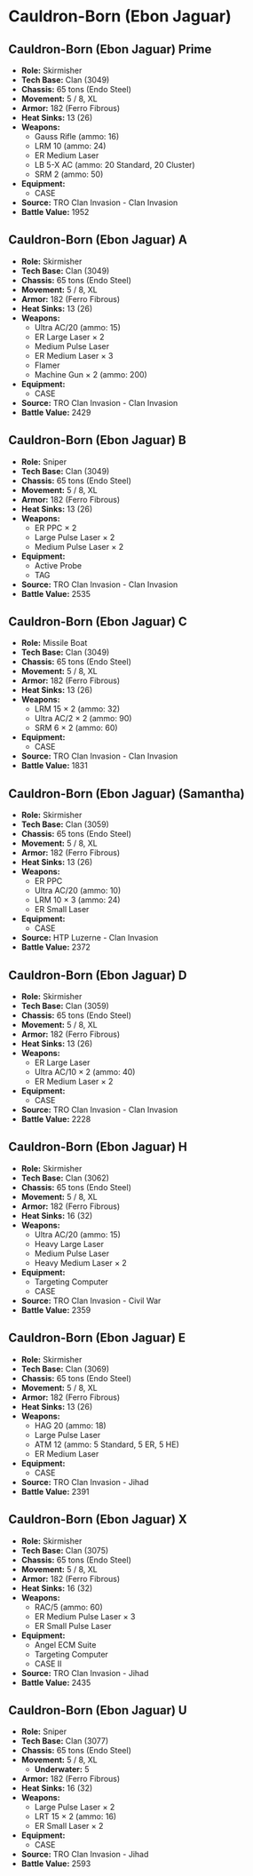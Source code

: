 # Cauldron-Born (Ebon Jaguar)
## Cauldron-Born (Ebon Jaguar) Prime
- **Role:** Skirmisher
- **Tech Base:** Clan (3049)
- **Chassis:** 65 tons (Endo Steel)
- **Movement:** 5 / 8, XL
- **Armor:** 182 (Ferro Fibrous)
- **Heat Sinks:** 13 (26)
- **Weapons:**
  - Gauss Rifle (ammo: 16)
  - LRM 10 (ammo: 24)
  - ER Medium Laser
  - LB 5-X AC (ammo: 20 Standard, 20 Cluster)
  - SRM 2 (ammo: 50)
- **Equipment:**
  - CASE
- **Source:** TRO Clan Invasion - Clan Invasion
- **Battle Value:** 1952

## Cauldron-Born (Ebon Jaguar) A
- **Role:** Skirmisher
- **Tech Base:** Clan (3049)
- **Chassis:** 65 tons (Endo Steel)
- **Movement:** 5 / 8, XL
- **Armor:** 182 (Ferro Fibrous)
- **Heat Sinks:** 13 (26)
- **Weapons:**
  - Ultra AC/20 (ammo: 15)
  - ER Large Laser × 2
  - Medium Pulse Laser
  - ER Medium Laser × 3
  - Flamer
  - Machine Gun × 2 (ammo: 200)
- **Equipment:**
  - CASE
- **Source:** TRO Clan Invasion - Clan Invasion
- **Battle Value:** 2429

## Cauldron-Born (Ebon Jaguar) B
- **Role:** Sniper
- **Tech Base:** Clan (3049)
- **Chassis:** 65 tons (Endo Steel)
- **Movement:** 5 / 8, XL
- **Armor:** 182 (Ferro Fibrous)
- **Heat Sinks:** 13 (26)
- **Weapons:**
  - ER PPC × 2
  - Large Pulse Laser × 2
  - Medium Pulse Laser × 2
- **Equipment:**
  - Active Probe
  - TAG
- **Source:** TRO Clan Invasion - Clan Invasion
- **Battle Value:** 2535

## Cauldron-Born (Ebon Jaguar) C
- **Role:** Missile Boat
- **Tech Base:** Clan (3049)
- **Chassis:** 65 tons (Endo Steel)
- **Movement:** 5 / 8, XL
- **Armor:** 182 (Ferro Fibrous)
- **Heat Sinks:** 13 (26)
- **Weapons:**
  - LRM 15 × 2 (ammo: 32)
  - Ultra AC/2 × 2 (ammo: 90)
  - SRM 6 × 2 (ammo: 60)
- **Equipment:**
  - CASE
- **Source:** TRO Clan Invasion - Clan Invasion
- **Battle Value:** 1831

## Cauldron-Born (Ebon Jaguar) (Samantha)
- **Role:** Skirmisher
- **Tech Base:** Clan (3059)
- **Chassis:** 65 tons (Endo Steel)
- **Movement:** 5 / 8, XL
- **Armor:** 182 (Ferro Fibrous)
- **Heat Sinks:** 13 (26)
- **Weapons:**
  - ER PPC
  - Ultra AC/20 (ammo: 10)
  - LRM 10 × 3 (ammo: 24)
  - ER Small Laser
- **Equipment:**
  - CASE
- **Source:** HTP Luzerne - Clan Invasion
- **Battle Value:** 2372

## Cauldron-Born (Ebon Jaguar) D
- **Role:** Skirmisher
- **Tech Base:** Clan (3059)
- **Chassis:** 65 tons (Endo Steel)
- **Movement:** 5 / 8, XL
- **Armor:** 182 (Ferro Fibrous)
- **Heat Sinks:** 13 (26)
- **Weapons:**
  - ER Large Laser
  - Ultra AC/10 × 2 (ammo: 40)
  - ER Medium Laser × 2
- **Equipment:**
  - CASE
- **Source:** TRO Clan Invasion - Clan Invasion
- **Battle Value:** 2228

## Cauldron-Born (Ebon Jaguar) H
- **Role:** Skirmisher
- **Tech Base:** Clan (3062)
- **Chassis:** 65 tons (Endo Steel)
- **Movement:** 5 / 8, XL
- **Armor:** 182 (Ferro Fibrous)
- **Heat Sinks:** 16 (32)
- **Weapons:**
  - Ultra AC/20 (ammo: 15)
  - Heavy Large Laser
  - Medium Pulse Laser
  - Heavy Medium Laser × 2
- **Equipment:**
  - Targeting Computer
  - CASE
- **Source:** TRO Clan Invasion - Civil War
- **Battle Value:** 2359

## Cauldron-Born (Ebon Jaguar) E
- **Role:** Skirmisher
- **Tech Base:** Clan (3069)
- **Chassis:** 65 tons (Endo Steel)
- **Movement:** 5 / 8, XL
- **Armor:** 182 (Ferro Fibrous)
- **Heat Sinks:** 13 (26)
- **Weapons:**
  - HAG 20 (ammo: 18)
  - Large Pulse Laser
  - ATM 12 (ammo: 5 Standard, 5 ER, 5 HE)
  - ER Medium Laser
- **Equipment:**
  - CASE
- **Source:** TRO Clan Invasion - Jihad
- **Battle Value:** 2391

## Cauldron-Born (Ebon Jaguar) X
- **Role:** Skirmisher
- **Tech Base:** Clan (3075)
- **Chassis:** 65 tons (Endo Steel)
- **Movement:** 5 / 8, XL
- **Armor:** 182 (Ferro Fibrous)
- **Heat Sinks:** 16 (32)
- **Weapons:**
  - RAC/5 (ammo: 60)
  - ER Medium Pulse Laser × 3
  - ER Small Pulse Laser
- **Equipment:**
  - Angel ECM Suite
  - Targeting Computer
  - CASE II
- **Source:** TRO Clan Invasion - Jihad
- **Battle Value:** 2435

## Cauldron-Born (Ebon Jaguar) U
- **Role:** Sniper
- **Tech Base:** Clan (3077)
- **Chassis:** 65 tons (Endo Steel)
- **Movement:** 5 / 8, XL
  - **Underwater:** 5
- **Armor:** 182 (Ferro Fibrous)
- **Heat Sinks:** 16 (32)
- **Weapons:**
  - Large Pulse Laser × 2
  - LRT 15 × 2 (ammo: 16)
  - ER Small Laser × 2
- **Equipment:**
  - CASE
- **Source:** TRO Clan Invasion - Jihad
- **Battle Value:** 2593

